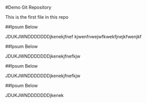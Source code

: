 #Demo Git Repository

This is the first file in this repo

##Ipsum Below

JDUKJWNDDDDDDDjkenekjfnef
kjwenfnwejwfkwekfjnejkfwenjkf

##Ipsum Below

JDUKJWNDDDDDDDjkenekjfnefkjw

##Ipsum Below

JDUKJWNDDDDDDDjkenekjfnefkjw

##Ipsum Below

JDUKJWNDDDDDDDjkenek
